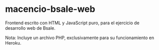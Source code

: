 # macencio-bsale-web
Frontend escrito con HTML y JavaScript puro, para el ejercicio de desarrollo web de Bsale.

Nota: Incluye un archivo PHP, exclusivamente para su funcionamiento en Heroku.

